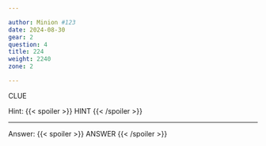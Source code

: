 ```yaml
---

author: Minion #123
date: 2024-08-30
gear: 2
question: 4
title: 224
weight: 2240
zone: 2

---
```


CLUE

Hint: {{< spoiler >}} HINT {{< /spoiler >}}

---

Answer: {{< spoiler >}} ANSWER {{< /spoiler >}}

